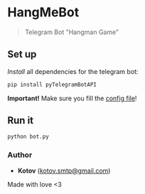 # HangMeBot
>Telegram Bot "Hangman Game"

## Set up

_Install_ all dependencies for the telegram bot:

```bash
pip install pyTelegramBotAPI
```

**Important!** Make sure you fill the [config file](config.py)!

## Run it

```bash
python bot.py
```

### Author

- **Kotov** (kotov.smtp@gmail.com)

Made with love <3
